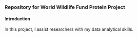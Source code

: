### Repository for World Wildlife Fund Protein Project

#### Introduction

In this project, I assist researchers with my data analytical skills. 

